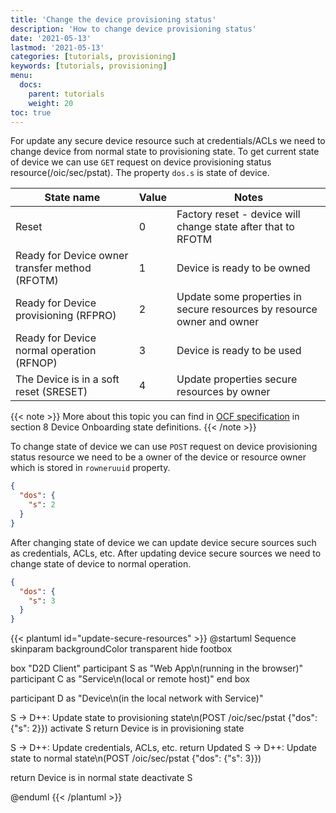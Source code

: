 ```yaml
---
title: 'Change the device provisioning status'
description: 'How to change device provisioning status'
date: '2021-05-13'
lastmod: '2021-05-13'
categories: [tutorials, provisioning]
keywords: [tutorials, provisioning]
menu:
  docs:
    parent: tutorials
    weight: 20
toc: true
---
```


For update any secure device resource such at credentials/ACLs we need to change device from normal state to provisioning state. To get current state of device we can use `GET` request on device provisioning status resource(/oic/sec/pstat). The property `dos.s` is state of device.

| State name | Value | Notes |
| -------------|-------------- | --------------------- |
| Reset | 0 | Factory reset - device will change state after that to RFOTM |
| Ready for Device owner transfer method (RFOTM) | 1 | Device is ready to be owned |
| Ready for Device provisioning (RFPRO) | 2 | Update some properties in secure resources by resource owner and owner |
| Ready for Device normal operation (RFNOP) | 3 | Device is ready to be used |
| The Device is in a soft reset (SRESET) | 4 | Update properties secure resources by owner |

{{< note >}}
More about this topic you can find in [OCF specification](https://openconnectivity.org/specs/OCF_Security_Specification.pdf) in section 8 Device Onboarding state definitions.
{{< /note >}}

To change state of device we can use `POST` request on device provisioning status resource we need to be a owner of the device or resource owner which is stored in `rowneruuid` property.

```json
{
  "dos": {
    "s": 2
  }
}
```

After changing state of device we can update device secure sources such as credentials, ACLs, etc. After updating device secure sources we need to change state of device to normal operation.

```json
{
  "dos": {
    "s": 3
  }
}
```

{{< plantuml id="update-secure-resources" >}}
@startuml Sequence
skinparam backgroundColor transparent
hide footbox

box "D2D Client"
participant S as "Web App\n(running in the browser)"
participant C as "Service\n(local or remote host)"
end box

participant D as "Device\n(in the local network with Service)"

S -> D++: Update state to provisioning state\n(POST /oic/sec/pstat {"dos": {"s": 2}})
activate S
return Device is in provisioning state

S -> D++: Update credentials, ACLs, etc.
return Updated
S -> D++: Update state to normal state\n(POST /oic/sec/pstat {"dos": {"s": 3}})

return Device is in normal state
deactivate S

@enduml
{{< /plantuml >}}
